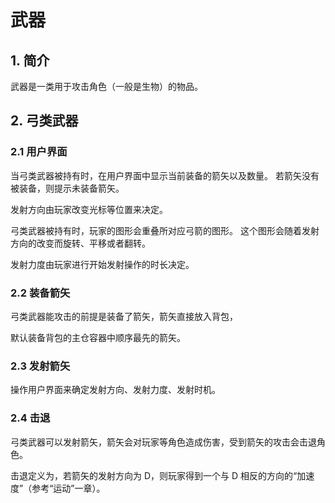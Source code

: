 # 武器

## 1. 简介

武器是一类用于攻击角色（一般是生物）的物品。

## 2. 弓类武器

### 2.1 用户界面

当弓类武器被持有时，在用户界面中显示当前装备的箭矢以及数量。
若箭矢没有被装备，则提示未装备箭矢。

发射方向由玩家改变光标等位置来决定。

弓类武器被持有时，玩家的图形会重叠所对应弓箭的图形。
这个图形会随着发射方向的改变而旋转、平移或者翻转。

发射力度由玩家进行开始发射操作的时长决定。

### 2.2 装备箭矢

弓类武器能攻击的前提是装备了箭矢，箭矢直接放入背包，

默认装备背包的主仓容器中顺序最先的箭矢。

### 2.3 发射箭矢

操作用户界面来确定发射方向、发射力度、发射时机。

### 2.4 击退

弓类武器可以发射箭矢，箭矢会对玩家等角色造成伤害，受到箭矢的攻击会击退角色。

击退定义为，若箭矢的发射方向为 D，则玩家得到一个与 D 相反的方向的“加速度”（参考“运动”一章）。

